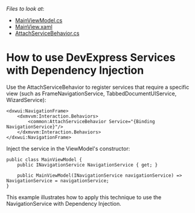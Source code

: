 
<!-- default file list -->
*Files to look at*:

* [MainViewModel.cs](./CS/ViewModel/MainViewModel.cs)
* [MainView.xaml](./CS/View/MainView.xaml)
* [AttachServiceBehavior.cs](./CS/Common/AttachServiceBehavior.cs)
<!-- default file list end -->

# How to use DevExpress Services with Dependency Injection

Use the AttachServiceBehavior to register services that require a specific view (such as FrameNavigationService, TabbedDocumentUIService, WizardService):

```
<dxwui:NavigationFrame>
    <dxmvvm:Interaction.Behaviors>
        <common:AttachServiceBehavior Service="{Binding NavigationService}"/>
    </dxmvvm:Interaction.Behaviors>
</dxwui:NavigationFrame>
```

Inject the service in the ViewModel's constructor:

```
public class MainViewModel {
    public INavigationService NavigationService { get; }

    public MainViewModel(INavigationService navigationService) => NavigationService = navigationService;
}
```

This example illustrates how to apply this technique to use the NavigationService with Dependency Injection.

<br/>
